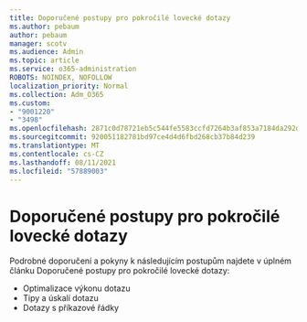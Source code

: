 ```yaml
---
title: Doporučené postupy pro pokročilé lovecké dotazy
ms.author: pebaum
author: pebaum
manager: scotv
ms.audience: Admin
ms.topic: article
ms.service: o365-administration
ROBOTS: NOINDEX, NOFOLLOW
localization_priority: Normal
ms.collection: Adm_O365
ms.custom:
- "9001220"
- "3498"
ms.openlocfilehash: 2871c0d78721eb5c544fe5583ccfd7264b3af853a7184da292dff47289700d8e
ms.sourcegitcommit: 920051182781bd97ce4d4d6fbd268cb37b84d239
ms.translationtype: MT
ms.contentlocale: cs-CZ
ms.lasthandoff: 08/11/2021
ms.locfileid: "57889003"
---
```

# <a name="advanced-hunting-query-best-practices"></a>Doporučené postupy pro pokročilé lovecké dotazy

Podrobné doporučení a [](https://docs.microsoft.com/windows/security/threat-protection/microsoft-defender-atp/advanced-hunting-best-practices#optimize-query-performance) pokyny k následujícím postupům najdete v úplném článku Doporučené postupy pro pokročilé lovecké dotazy:
- Optimalizace výkonu dotazu
- Tipy a úskalí dotazu
- Dotazy s příkazové řádky


